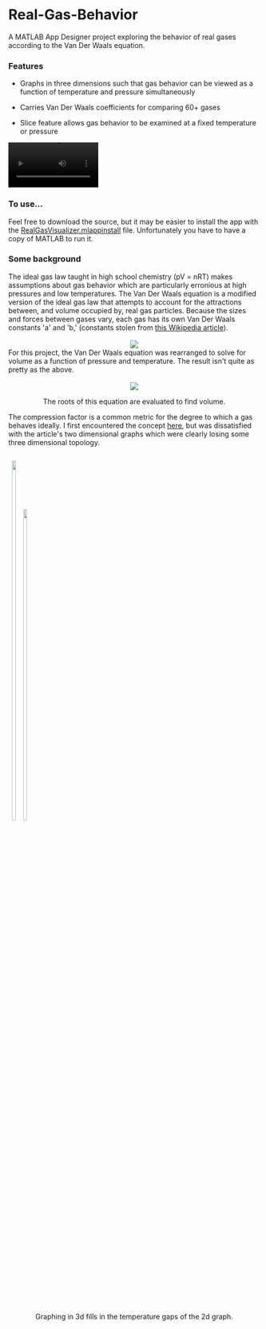 # Real-Gas-Behavior
A MATLAB App Designer project exploring the behavior of real gases according to the Van Der Waals equation.
<h3> Features </h3>

- Graphs in three dimensions such that gas behavior can be viewed as a function of temperature and pressure simultaneously

- Carries Van Der Waals coefficients for comparing 60+ gases

- Slice feature allows gas behavior to be examined at a fixed temperature or pressure

<video src="https://user-images.githubusercontent.com/121359508/209477178-650cf3df-e9fe-4d5f-a8e8-7e774341a3b3.mp4" width=180><video/>

<h3> To use... </h3>
Feel free to download the source, but it may be easier to install the app with the <a href="https://drive.google.com/file/d/1ZYsmD1W2tIB2VOImvbMRTEOxshHNLKax/view?usp=sharing"> RealGasVisualizer.mlappinstall</a> file. Unfortunately you have to have a copy of MATLAB to run it.

<h3> Some background </h3>
The ideal gas law taught in high school chemistry (pV = nRT) makes assumptions about gas behavior which are particularly erronious at high pressures and low temperatures. The Van Der Waals equation is a modified version of the ideal gas law that attempts to account for the attractions between, and volume occupied by, real gas particles. Because the sizes and forces between gases vary, each gas has its own Van Der Waals constants 'a' and 'b,' (constants stolen from <a href="https://en.wikipedia.org/wiki/Van_der_Waals_constants_(data_page)"> this Wikipedia article</a>).
<br></br>
<div align="center">
  <img src="https://latex.codecogs.com/svg.image?p=\frac{nRT}{V-nb}-\frac{an^2}{v^2}"/>
</div>
For this project, the Van Der Waals equation was rearranged to solve for volume as a function of pressure and temperature. The result isn't quite as pretty as the above.
<br></br>
<div align="center">
  <img src="https://latex.codecogs.com/svg.image?p{\color{Red}&space;v^3}&plus;(nbp&plus;nRT){\color{Red}&space;v^2}&plus;an^2{\color{Red}&space;v}&plus;abn^3=0"/>
  
  The roots of this equation are evaluated to find volume.
</div>

The compression factor is a common metric for the degree to which a gas behaves ideally. I first encountered the concept <a href="https://www.chemguide.co.uk/physical/kt/realgases.html" style="white-space: nowrap">here</a>, but was dissatisfied with the article's two dimensional graphs which were clearly losing some three dimensional topology.

<p align="center" style="display:inline-block">
  <img src="https://user-images.githubusercontent.com/121359508/209476218-4d349f83-b25d-440d-839d-75a43fb64621.png"/ width="43%">
  <img src="https://user-images.githubusercontent.com/121359508/209479554-2b7c1386-b4b3-40a8-9dc8-1c83cc625ad8.gif"/ width="40%">
</p>
<p align="center">
  Graphing in 3d fills in the temperature gaps of the 2d graph.
</p>
